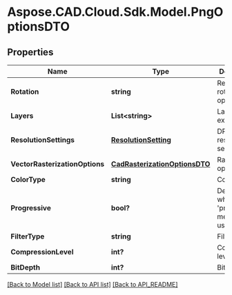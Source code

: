 # Aspose.CAD.Cloud.Sdk.Model.PngOptionsDTO
## Properties

Name | Type | Description | Notes
------------ | ------------- | ------------- | -------------
**Rotation** | **string** | Resulting rotation operation | 
**Layers** | **List&lt;string&gt;** | Layers to export | [optional] 
**ResolutionSettings** | [**ResolutionSetting**](ResolutionSetting.md) | DPI resolution settings | [optional] 
**VectorRasterizationOptions** | [**CadRasterizationOptionsDTO**](CadRasterizationOptionsDTO.md) | Raster options | [optional] 
**ColorType** | **string** | Color type | 
**Progressive** | **bool?** | Determines whether &#39;progressive&#39; method is used | 
**FilterType** | **string** | Filter type | 
**CompressionLevel** | **int?** | Compression level | 
**BitDepth** | **int?** | Bits depth | 

[[Back to Model list]](API_README.md#documentation-for-models) [[Back to API list]](API_README.md#documentation-for-api-endpoints) [[Back to API_README]](API_README.md)

